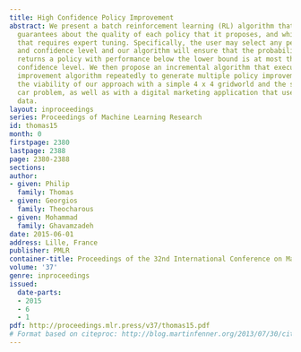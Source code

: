 ```yaml
---
title: High Confidence Policy Improvement
abstract: We present a batch reinforcement learning (RL) algorithm that provides probabilistic
  guarantees about the quality of each policy that it proposes, and which has no hyper-parameter
  that requires expert tuning. Specifically, the user may select any performance lower-bound
  and confidence level and our algorithm will ensure that the probability that it
  returns a policy with performance below the lower bound is at most the specified
  confidence level. We then propose an incremental algorithm that executes our policy
  improvement algorithm repeatedly to generate multiple policy improvements. We show
  the viability of our approach with a simple 4 x 4 gridworld and the standard mountain
  car problem, as well as with a digital marketing application that uses real world
  data.
layout: inproceedings
series: Proceedings of Machine Learning Research
id: thomas15
month: 0
firstpage: 2380
lastpage: 2388
page: 2380-2388
sections: 
author:
- given: Philip
  family: Thomas
- given: Georgios
  family: Theocharous
- given: Mohammad
  family: Ghavamzadeh
date: 2015-06-01
address: Lille, France
publisher: PMLR
container-title: Proceedings of the 32nd International Conference on Machine Learning
volume: '37'
genre: inproceedings
issued:
  date-parts:
  - 2015
  - 6
  - 1
pdf: http://proceedings.mlr.press/v37/thomas15.pdf
# Format based on citeproc: http://blog.martinfenner.org/2013/07/30/citeproc-yaml-for-bibliographies/
---
```

